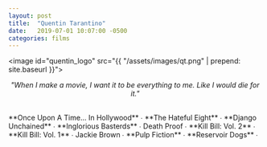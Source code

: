 ```yaml
---
layout: post
title:  "Quentin Tarantino"
date:   2019-07-01 10:07:00 -0500
categories: films
---
```


<image id="quentin_logo" src="{{ "/assets/images/qt.png" | prepend: site.baseurl }}"></image>
<br>
<p style="text-align: center; font-style: italic">"When I make a movie, I want it to be everything to me. Like I would die for it."</p>
<br>
<span class="qt_color">**Once Upon A Time... In Hollywood**</span> ∙
<span class="qt_color">**The Hateful Eight**</span> ∙
<span class="qt_color">**Django Unchained**</span> ∙
<span class="qt_color">**Inglorious Basterds**</span> ∙
Death Proof ∙
<span class="qt_color">**Kill Bill: Vol. 2**</span> ∙
<span class="qt_color">**Kill Bill: Vol. 1**</span> ∙
Jackie Brown ∙
<span class="qt_color">**Pulp Fiction**</span> ∙
<span class="qt_color">**Reservoir Dogs**</span> ∙
